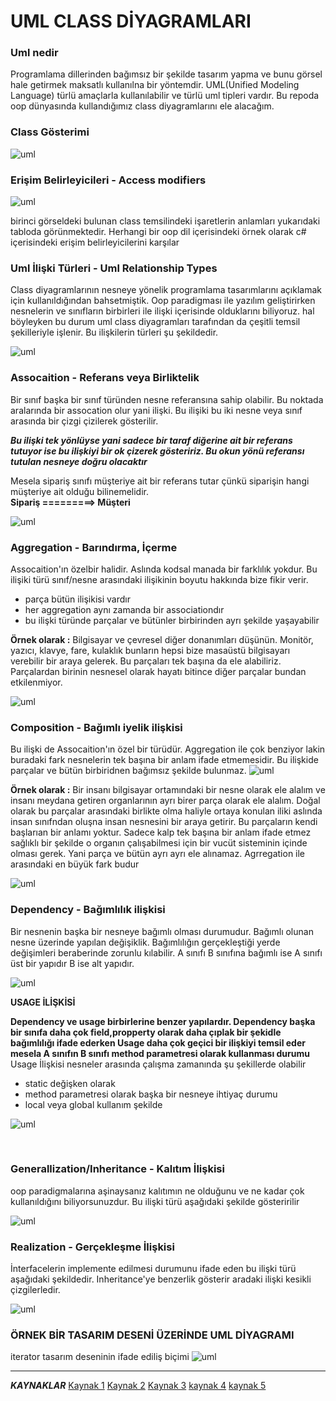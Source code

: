 # UML CLASS DİYAGRAMLARI

### Uml nedir
Programlama dillerinden bağımsız bir şekilde tasarım yapma ve bunu görsel hale getirmek maksatlı kullanılna bir yöntemdir. UML(Unified Modeling Language) türlü amaçlarla kullanılabilir ve türlü uml tipleri vardır. Bu repoda oop dünyasında kullandığımız class diyagramlarını ele alacağım.

### Class Gösterimi
![uml](https://github.com/hasanbaysal/Uml-Class-Diagrams/blob/master/images/class-gosterimi.png)
### Erişim Belirleyicileri - Access modifiers
![uml](https://github.com/hasanbaysal/Uml-Class-Diagrams/blob/master/images/access-modifiers.png)

birinci görseldeki bulunan class temsilindeki işaretlerin anlamları yukarıdaki tabloda görünmektedir. Herhangi bir oop dil içerisindeki örnek olarak c# içerisindeki erişim belirleyicilerini karşılar 

### Uml İlişki Türleri - Uml Relationship Types
Class diyagramlarının nesneye yönelik programlama tasarımlarını açıklamak için kullanıldığından bahsetmiştik. Oop paradigması ile yazılım geliştirirken nesnelerin ve sınıfların birbirleri ile ilişki içerisinde olduklarını biliyoruz. hal böyleyken bu durum uml class diyagramları tarafından da çeşitli temsil şekilleriyle işlenir. Bu ilişkilerin türleri şu şekildedir.

![uml](https://github.com/hasanbaysal/Uml-Class-Diagrams/blob/master/images/uml-relationship-tpyes.png)

### Assocaition - Referans veya Birliktelik
Bir sınıf başka bir sınıf türünden nesne referansına sahip olabilir. Bu noktada aralarında bir assocation olur yani ilişki. Bu ilişiki bu iki nesne veya sınıf arasında bir çizgi çizilerek gösterilir.

***Bu ilişki tek yönlüyse yani sadece bir taraf diğerine ait bir referans tutuyor ise bu ilişkiyi bir ok çizerek gösteririz. Bu okun yönü referansı tutulan nesneye doğru olacaktır***

Mesela sipariş sınıfı müşteriye ait bir referans tutar çünkü siparişin hangi müşteriye ait olduğu bilinemelidir.\
**Sipariş =========> Müşteri**

![uml](https://github.com/hasanbaysal/Uml-Class-Diagrams/blob/master/images/assocaition.png)

### Aggregation - Barındırma, İçerme
Assocaition'ın özelbir halidir. Aslında kodsal manada bir farklılık yokdur. Bu ilişiki türü sınıf/nesne arasındaki ilişikinin boyutu hakkında bize fikir verir.

- parça bütün ilişikisi vardır 
- her aggregation aynı zamanda bir associationdır
- bu ilişki türünde parçalar ve bütünler birbirinden ayrı şekilde yaşayabilir

**Örnek olarak :**
Bilgisayar ve çevresel diğer donanımları düşünün. Monitör, yazıcı, klavye, fare, kulaklık bunların hepsi bize masaüstü bilgisayarı verebilir bir  araya gelerek. Bu parçaları tek başına da ele alabiliriz. Parçalardan birinin nesnesel olarak hayatı bitince diğer parçalar bundan etkilenmiyor.

![uml](https://github.com/hasanbaysal/Uml-Class-Diagrams/blob/master/images/aggregation.png)

### Composition - Bağımlı iyelik ilişkisi
Bu ilişki de Assocaition'ın özel bir türüdür. Aggregation ile çok benziyor lakin buradaki fark nesnelerin tek başına bir anlam ifade etmemesidir. Bu ilişkide parçalar ve bütün birbiridnen bağımsız şekilde bulunmaz. 
![uml](https://github.com/hasanbaysal/Uml-Class-Diagrams/blob/master/images/COPM.png)

**Örnek olarak :**
Bir insanı bilgisayar ortamındaki bir nesne olarak ele alalım ve insanı meydana getiren organlarının ayrı birer parça olarak ele alalım. Doğal olarak bu parçalar arasındaki birlikte olma haliyle ortaya konulan iliki aslında insan sınıfndan oluşna insan nesnesini bir araya getirir. Bu parçaların kendi başlarıan bir anlamı yoktur. Sadece kalp tek başına bir anlam ifade etmez sağlıklı bir şekilde o organın çalışabilmesi için bir vucüt sisteminin içinde olması gerek. Yani parça ve bütün ayrı ayrı ele alınamaz. Agrregation ile arasındaki en büyük fark budur

![uml](https://github.com/hasanbaysal/Uml-Class-Diagrams/blob/master/images/farklar.png)




### Dependency - Bağımlılık  ilişkisi
Bir nesnenin başka bir nesneye bağımlı olması durumudur. Bağımlı olunan nesne üzerinde yapılan değişiklik. Bağımlılığın gerçekleştiği yerde değişimleri beraberinde zorunlu kılabilir. 
A sınıfı B sınıfına bağımlı ise A sınıfı  üst bir yapıdır B ise alt yapıdır. 

![uml](https://github.com/hasanbaysal/Uml-Class-Diagrams/blob/master/images/Dependency.png)

**USAGE İLİŞKİSİ** <br />

**Dependency ve usage birbirlerine benzer yapılardır. Dependency başka bir sınıfa daha çok field,propperty olarak daha çıplak bir şekidle bağımlılığı ifade ederken Usage daha çok geçici bir ilişkiyi temsil eder mesela A sınıfın B sınıfı method parametresi olarak kullanması durumu** <br />
Usage İlişkisi nesneler arasında çalışma zamanında şu şekillerde olabilir
- static değişken olarak
- method parametresi olarak başka bir nesneye ihtiyaç durumu
- local veya global kullanım şekilde

![uml](https://github.com/hasanbaysal/Uml-Class-Diagrams/blob/master/images/usage.png)


<br />


### Generallization/Inheritance - Kalıtım İlişkisi 

oop paradigmalarına aşinaysanız kalıtımın ne olduğunu ve ne kadar çok kullanıldığını biliyorsunuzdur. Bu ilişki türü aşağıdaki şekilde gösteririlir

![uml](https://github.com/hasanbaysal/Uml-Class-Diagrams/blob/master/images/kalıtım.png)



### Realization - Gerçekleşme İlişkisi 

İnterfacelerin implemente edilmesi durumunu ifade eden bu ilişki türü aşağıdaki şekildedir. Inheritance'ye benzerlik gösterir aradaki ilişki kesikli çizgilerledir. 

![uml](https://github.com/hasanbaysal/Uml-Class-Diagrams/blob/master/images/realization.webp)



### ÖRNEK BİR TASARIM DESENİ ÜZERİNDE UML DİYAGRAMI
iterator tasarım deseninin ifade ediliş biçimi
![uml](https://github.com/hasanbaysal/Uml-Class-Diagrams/blob/master/images/iteratorpattern1.png)



---------------------------
**_KAYNAKLAR_**
[Kaynak 1](https://github.com/kaymal)
[Kaynak 2](http://www.cs.sjsu.edu/~pearce/modules/lectures/uml/class/association)
[Kaynak 3](https://tugrulbayrak.medium.com/uml-class-diyagramlari-4c3bb7e9cc4c)
[kaynak 4](https://www.includekarabuk.com/kategoriler/genel/UML-Sinif-Diyagrami-Iliskileri.php#Dependency)
[kaynak 5](https://www.c-sharpcorner.com/UploadFile/ff2f08/association-aggregation-and-composition/)
